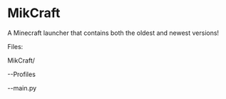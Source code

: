 # MikCraft
A Minecraft launcher that contains both the oldest and newest versions!

Files:

MikCraft/

--Profiles

--main.py
